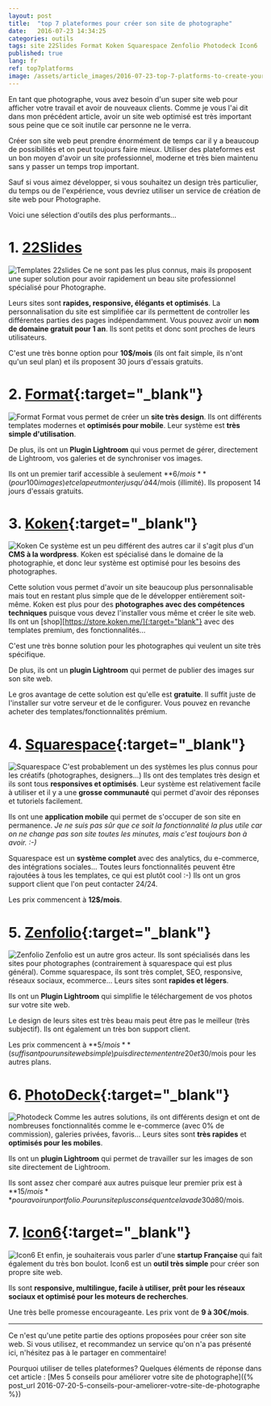 ```yaml
---
layout: post
title:  "top 7 plateformes pour créer son site de photographe"
date:   2016-07-23 14:34:25
categories: outils
tags: site 22Slides Format Koken Squarespace Zenfolio Photodeck Icon6
published: true
lang: fr
ref: top7platforms
image: /assets/article_images/2016-07-23-top-7-platforms-to-create-your-optimized-photography-website/cover.jpg
---
```


En tant que photographe, vous avez besoin d'un super site web pour afficher votre travail et avoir de nouveaux clients. Comme je vous l'ai dit dans mon précédent article, avoir un site web optimisé est très important sous peine que ce soit inutile car personne ne le verra. 

Créer son site web peut prendre énormément de temps car il y a beaucoup de possibilités et on peut toujours faire mieux. Utiliser des plateformes est un bon moyen d'avoir un site professionnel, moderne et très bien maintenu sans y passer un temps trop important. 

Sauf si vous aimez développer, si vous souhaitez un design très particulier, du temps ou de l'expérience, vous devriez utiliser un service de création de site web pour Photographe. 

Voici une sélection d'outils des plus performants...

# 1. [22Slides][22slides]

![Templates 22slides](/assets/article_images/2016-07-23-top-7-platforms-to-create-your-optimized-photography-website/22slides.png)
Ce ne sont pas les plus connus, mais ils proposent une super solution pour avoir rapidement un beau site professionnel spécialisé pour Photographe. 

Leurs sites sont **rapides, responsive, élégants et optimisés**. La personnalisation du site est simplifiée car ils permettent de controller les différentes parties des pages indépendamment. 
Vous pouvez avoir un **nom de domaine gratuit pour 1 an**. Ils sont petits et donc sont proches de leurs utilisateurs.

C'est une très bonne option pour **10$/mois** (ils ont fait simple, ils n'ont qu'un seul plan) et ils proposent 30 jours d'essais gratuits.


# 2. [Format][format]{:target="_blank"}

![Format](/assets/article_images/2016-07-23-top-7-platforms-to-create-your-optimized-photography-website/format.png)
Format vous permet de créer un **site très design**. Ils ont différents templates modernes et **optimisés pour mobile**.
Leur système est **très simple d'utilisation**.

De plus, ils ont un **Plugin Lightroom** qui vous permet de gérer, directement de Lightroom, vos galeries et de synchroniser vos images. 

Ils ont un premier tarif accessible à seulement **6$/mois** (pour 100 images) et cela peut monter jusqu'à 44$/mois (illimité). 
Ils proposent 14 jours d'essais gratuits.

# 3. [Koken][koken]{:target="_blank"}

![Koken](/assets/article_images/2016-07-23-top-7-platforms-to-create-your-optimized-photography-website/koken.png)
Ce système est un peu différent des autres car il s'agit plus d'un **CMS à la wordpress**. Koken est spécialisé dans le domaine de la photographie, et donc leur système est optimisé pour les besoins des photographes.

Cette solution vous permet d'avoir un site beaucoup plus personnalisable mais tout en restant plus simple que de le développer entièrement soit-même.
Koken est plus pour des **photographes avec des compétences techniques** puisque vous devez l'installer vous même et créer le site web. 
Ils ont un [shop][https://store.koken.me/]{:target="blank"} avec des templates premium, des fonctionnalités... 

C'est une très bonne solution pour les photographes qui veulent un site très spécifique. 

De plus, ils ont un **plugin Lightroom** qui permet de publier des images sur son site web.

Le gros avantage de cette solution est qu'elle est **gratuite**. Il suffit juste de l'installer sur votre serveur et de le configurer. Vous pouvez en revanche acheter des templates/fonctionnalités prémium.

# 4. [Squarespace][squarespace]{:target="_blank"}

![Squarespace](/assets/article_images/2016-07-23-top-7-platforms-to-create-your-optimized-photography-website/squarespace.png)
C'est probablement un des systèmes les plus connus pour les créatifs (photographes, designers...) Ils ont des templates très design et ils sont tous **responsives et optimisés**.
Leur système est relativement facile à utiliser et il y a une **grosse communauté** qui permet d'avoir des réponses et tutoriels facilement.

Ils ont une **application mobile** qui permet de s'occuper de son site en permanence. *Je ne suis pas sûr que ce soit la fonctionnalité la plus utile car on ne change pas son site toutes les minutes, mais c'est toujours bon à avoir. :-)* 

Squarespace est un **système complet** avec des analytics, du e-commerce, des intégrations sociales...
Toutes leurs fonctionnalités peuvent être rajoutées à tous les templates, ce qui est plutôt cool :-)
Ils ont un gros support client que l'on peut contacter 24/24. 

Les prix commencent à **12$/mois**.

# 5. [Zenfolio][zenfolio]{:target="_blank"}

![Zenfolio](/assets/article_images/2016-07-23-top-7-platforms-to-create-your-optimized-photography-website/zenfolio.png)
Zenfolio est un autre gros acteur. Ils sont spécialisés dans les sites pour photographes (contrairement à squarespace qui est plus général).
Comme squarespace, ils sont très complet, SEO, responsive, réseaux sociaux, ecommerce... 
Leurs sites sont **rapides et légers**.

Ils ont un **Plugin Lightroom** qui simplifie le téléchargement de vos photos sur votre site web.

Le design de leurs sites est très beau mais peut être pas le meilleur (très subjectif). 
Ils ont également un très bon support client. 

Les prix commencent à **5$/mois** (suffisant pour un site web simple) puis directement entre 20 et 30$/mois pour les autres plans.


# 6. [PhotoDeck][photodeck]{:target="_blank"}

![Photodeck](/assets/article_images/2016-07-23-top-7-platforms-to-create-your-optimized-photography-website/photodeck.png)
Comme les autres solutions, ils ont différents design et ont de nombreuses fonctionnalités comme le e-commerce (avec 0% de commission), galeries privées, favoris...
Leurs sites sont **très rapides** et **optimisés pour les mobiles**.

Ils ont un **plugin Lightroom** qui permet de travailler sur les images de son site directement de Lightroom. 

Ils sont assez cher comparé aux autres puisque leur premier prix est à **15$/mois** pour avoir un portfolio. Pour un site plus conséquent cela va de 30 à 80$/mois.

# 7. [Icon6][icon6]{:target="_blank"}

![Icon6](/assets/article_images/2016-07-23-top-7-platforms-to-create-your-optimized-photography-website/icon6.png)
Et enfin, je souhaiterais vous parler d'une **startup Française** qui fait également du très bon boulot. 
Icon6 est un **outil très simple** pour créer son propre site web. 

Ils sont **responsive, multilingue, facile à utiliser, prêt pour les réseaux sociaux et optimisé pour les moteurs de recherches**.

Une très belle promesse encourageante.
Les prix vont de **9 à 30€/mois**.

---
Ce n'est qu'une petite partie des options proposées pour créer son site web. Si vous utilisez, et recommandez un service qu'on n'a pas présenté ici, n'hésitez pas à le partager en commentaire! 

Pourquoi utiliser de telles plateformes? Quelques éléments de réponse dans cet article : [Mes 5 conseils pour améliorer votre site de photographe]({% post_url 2016-07-20-5-conseils-pour-ameliorer-votre-site-de-photographe %})

[22slides]:	http://www.22slides.com
[format]:	https://format.com/
[koken]:	http://koken.me/
[squarespace]:	http://www.squarespace.com/
[zenfolio]:	http://www.zenfolio.com/
[photodeck]:	http://www.photodeck.com/
[icon6]:	https://icon6.com/ 
